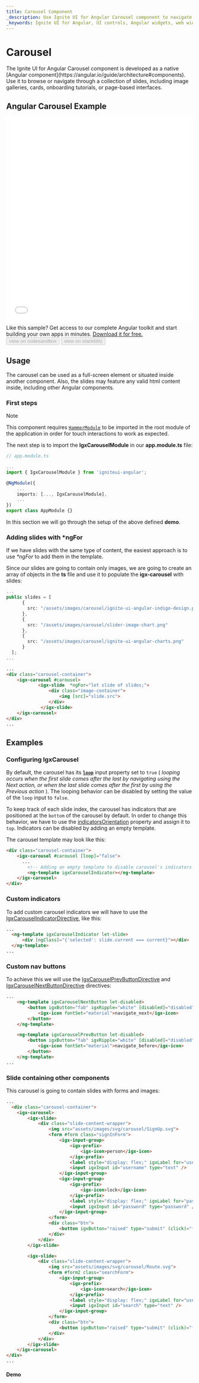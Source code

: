 ```yaml
---
title: Carousel Component
_description: Use Ignite UI for Angular Carousel component to navigate through a collection of slides, cards or page-based interfaces with endless programmatic features.
_keywords: Ignite UI for Angular, UI controls, Angular widgets, web widgets, UI widgets, Angular, Native Angular Components Suite, Native Angular Controls, Native Angular Components Library, Angular Carousel component, Angular Carousel control
---
```


# Carousel
<p class="highlight">The Ignite UI for Angular Carousel component is developed as a native [Angular component](https://angular.io/guide/architecture#components). Use it to browse or navigate through a collection of slides, including image galleries, cards, onboarding tutorials, or page-based interfaces.</p>
<div class="divider"></div>

## Angular Carousel Example
<div class="sample-container loading" style="height: 550px">
    <iframe id="carousel-iframe" seamless="" width="100%" height="100%" frameborder="0" src="{environment:demosBaseUrl}/layouts/carousel" onload="onSampleIframeContentLoaded(this);" alt="Angular Carousel Example"></iframe>
</div>
<p style="margin: 0;padding-top: 0.5rem">Like this sample? Get access to our complete Angular toolkit and start building your own apps in minutes. <a class="no-external-icon mchNoDecorate trackCTA" target="_blank" href="https://www.infragistics.com/products/ignite-ui-angular/download" data-xd-ga-action="Download" data-xd-ga-label="Ignite UI for Angular">Download it for free.</a></p>
<div>
<button data-localize="codesandbox" disabled class="codesandbox-btn" data-iframe-id="carousel-iframe" data-demos-base-url="{environment:demosBaseUrl}">                view on codesandbox
    </button>
<button data-localize="stackblitz" disabled class="stackblitz-btn" data-iframe-id="carousel-iframe" data-demos-base-url="{environment:demosBaseUrl}">                view on stackblitz
    </button>
</div>


## Usage
The carousel can be used as a full-screen element or situated inside another component. Also, the slides may feature any valid html content inside, including other Angular components.

### First steps
<div class="divider--half"></div>

>[!NOTE]
>This component requires [`HammerModule`](https://angular.io/api/platform-browser/HammerModule) to be imported in the root module of the application in order for touch interactions to work as expected.

The next step is to import the **IgxCarouselModule** in our **app.module.ts** file:
```typescript
// app.module.ts

...
import { IgxCarouselModule } from 'igniteui-angular';

@NgModule({
    ...
    imports: [..., IgxCarouselModule],
    ...
})
export class AppModule {}
```

In this section we will go through the setup of the above defined **demo**.

### Adding slides with *ngFor
<div class="divider--half"></div>

If we have slides with the same type of content, the easiest approach is to use *\*ngFor* to add them in the template.

Since our slides are going to contain only images, we are going to create an array of objects in the **ts** file and use it to populate the **igx-carousel** with slides:

```typescript
...
public slides = [
      {
        src: "/assets/images/carousel/ignite-ui-angular-indigo-design.png"
      },
      {
        src: "/assets/images/carousel/slider-image-chart.png"
      },
      {
        src: "/assets/images/carousel/ignite-ui-angular-charts.png"
      }
  ];
...
```

```html
...
<div class="carousel-container">
    <igx-carousel #carousel>
            <igx-slide  *ngFor="let slide of slides;">
                <div class="image-container">
                    <img [src]="slide.src">
                </div>
             </igx-slide>
    </igx-carousel>
</div>
...
```
## Examples

### Configuring IgxCarousel
<div class="divider--half"></div>

By default, the carousel has its **[`loop`]({environment:angularApiUrl}/classes/igxcarouselcomponent.html#loop)** input property set to `true` ( *looping occurs when the first slide comes after the last by navigating using the Next action, or when the last slide comes after the first by using the Previous action* ). The looping behavior can be disabled by setting the value of the `loop` input to `false`.

To keep track of each slide index, the carousel has indicators that are positioned at the `bottom` of the carousel by default. In order to change this behavior, we have to use the [indicatorsOrientation]({environment:angularApiUrl}/classes/igxcarouselcomponent.html#indicatorsorientation) property and assign it to `top`. Indicators can be disabled by adding an empty template.

The carousel template may look like this:

```html
<div class="carousel-container">
    <igx-carousel #carousel [loop]="false">
      ...
        <!-- Adding an empty template to disable carousel's indicators -->
        <ng-template igxCarouselIndicator></ng-template>
    </igx-carousel>
</div>
```

### Custom indicators
<div class="divider--half"></div>

To add custom carousel indicators we will have to use the [IgxCarouselIndicatorDirective]({environment:angularApiUrl}/classes/igxcarouselindicatordirective.html), like this:

```html
...
  <ng-template igxCarouselIndicator let-slide>
      <div [ngClass]="{'selected': slide.current === current}"></div>
  </ng-template>
...
```

### Custom nav buttons

To achieve this we will use the [IgxCarouselPrevButtonDirective]({environment:angularApiUrl}/classes/igxcarouselprevbuttondirective.html) and [IgxCarouselNextButtonDirective]({environment:angularApiUrl}/classes/igxcarouselnextbuttondirective.html) directives:

```html
...
    <ng-template igxCarouselNextButton let-disabled>
        <button igxButton="fab" igxRipple="white" [disabled]="disabled">
            <igx-icon fontSet="material">navigate_next</igx-icon>
        </button>
    </ng-template>

    <ng-template igxCarouselPrevButton let-disabled>
        <button igxButton="fab" igxRipple="white" [disabled]="disabled">
            <igx-icon fontSet="material">navigate_before</igx-icon>
        </button>
    </ng-template>
...
```

### Slide containing other components
<div class="divider--half"></div>

This carousel is going to contain slides with forms and images:
```html
...
  <div class="carousel-container">
    <igx-carousel>
        <igx-slide>
            <div class="slide-content-wrapper">
                <img src="assets/images/svg/carousel/SignUp.svg">
                <form #form class="signInForm">
                    <igx-input-group>
                        <igx-prefix>
                            <igx-icon>person</igx-icon>
                        </igx-prefix>
                        <label style="display: flex;" igxLabel for="username">Username</label>
                        <input igxInput id="username" type="text" />
                    </igx-input-group>
                    <igx-input-group>
                        <igx-prefix>
                            <igx-icon>lock</igx-icon>
                        </igx-prefix>
                        <label style="display: flex;" igxLabel for="password">Password</label>
                        <input igxInput id="password" type="password" />
                    </igx-input-group>
                </form>
                <div class="btn">
                    <button igxButton="raised" type="submit" (click)="form.reset()">Sign In</button>
                </div>
            </div>
        </igx-slide>

        <igx-slide>
            <div class="slide-content-wrapper">
                <img src="assets/images/svg/carousel/Route.svg">
                <form #form2 class="searchForm">
                    <igx-input-group>
                        <igx-prefix>
                            <igx-icon>search</igx-icon>
                        </igx-prefix>
                        <label style="display: flex;" igxLabel for="username">Search</label>
                        <input igxInput id="search" type="text" />
                    </igx-input-group>
                </form>
                <div class="btn">
                    <button igxButton="raised" type="submit" (click)="form2.reset()">Search</button>
                </div>
            </div>
        </igx-slide>
    </igx-carousel>
</div>
...
```

#### Demo

<div class="sample-container loading" style="height: 700px">
    <iframe id="carousel-with-components-sample-iframe" data-src='{environment:demosBaseUrl}/layouts/carousel-with-components-sample' width="100%" height="100%" seamless frameBorder="0" class="lazyload"></iframe>
</div>
<div>
<button data-localize="codesandbox" disabled class="codesandbox-btn" data-iframe-id="carousel-with-components-sample-iframe" data-demos-base-url="{environment:demosBaseUrl}">                view on codesandbox
    </button>
<button data-localize="stackblitz" disabled class="stackblitz-btn" data-iframe-id="carousel-with-components-sample-iframe" data-demos-base-url="{environment:demosBaseUrl}">                view on stackblitz
    </button>
</div>


## Animations

Animated slide transitions provide the end-users a nice experience when interacting with the carousel.

The carousel is configured to use the `slide` animation by default but it also supports `fade` as an alternative animation.

The animations are configured through the [animationType]({environment:angularApiUrl}/classes/igxcarouselcomponent.html#animationtype) input, like this:

```html
<igx-carousel animationType="fade">
...
</igx-carousel>

```
Setting `none` to the `animationType` input disables carousel's animations.


### Demo

The demo below demonstrates the different types of animations, which the carousel supports.

<div class="sample-container loading" style="height: 700px">
    <iframe id="carousel-animations-sample-iframe" data-src='{environment:demosBaseUrl}/layouts/carousel-animations-sample' width="100%" height="100%" seamless frameBorder="0" class="lazyload"></iframe>
</div>
<div>
<button data-localize="codesandbox" disabled class="codesandbox-btn" data-iframe-id="carousel-animations-sample-iframe" data-demos-base-url="{environment:demosBaseUrl}">                view on codesandbox
    </button>
<button data-localize="stackblitz" disabled class="stackblitz-btn" data-iframe-id="carousel-animations-sample-iframe" data-demos-base-url="{environment:demosBaseUrl}">                view on stackblitz
    </button>
</div>


## Navigation
<div class="divider--half"></div>

Transition and navigation are the most important carousel features.

The navigation in the carousel can be handled by the user through navigation buttons, keyboard navigation and pan interaction on mobile devices.

### Pan gestures
<div class="divider--half"></div>

By default, the carousel can be used on any touch-enabled device. This is optional and can be changed by setting the [gesturesSupport]({environment:angularApiUrl}/classes/igxcarouselcomponent.html#gesturessupport) property to `false`.

The carousel [animations](carousel.md#animations) are fully supported on touch devices, which makes the carousel consistent with any platform and great when used in progressive web applications ([PWA](https://developer.mozilla.org/en-US/docs/Web/Progressive_web_apps)).

### Keyboard navigation
<div class="divider--half"></div>

* To navigate to the **next**/**previous** slide, you have to use, respectfully:
    * `Arrow Right` key for the next slide
    * `Arrow Left` key for the previous slide
*  To navigate to the **end**/**start** slide you have to use, respectfully:
    * `End` key for the end slide
    * `Home` key for the start slide

### Automatic transitioning
<div class="divider--half"></div>

The **IgxCarousel** can be easily configured to change the slides automatically, without any user interaction. This way you can create your own slideshow by only setting a transition interval to the [interval]({environment:angularApiUrl}/classes/igxcarouselcomponent.html#interval) property, which determines the amount of time in milliseconds between slides transition.

>[!NOTE]
>The automatic slide transitioning is not entirely user-independent by default. Positioning the mouse pointer over a slide will interrupt the current slide transition until the mouse pointer leaves the slide area. This can be prevented by setting [pause]({environment:angularApiUrl}/classes/igxcarouselcomponent.html#pause) property to `false`.

## Advanced Example
<div class="divider--half"></div>

Let's create a fully automated carousel with looping enabled. Each slide will be synced with a [list item]({environment:angularApiUrl}/classes/igxlistitemcomponent.html) in a list. Clicking on a list item will trigger a slide change.


To achieve this goal, we have to do the following configurations to the carousel:
 - disable `gesturesSupport`
 - disable the `navigation` buttons
 - disable the carousel `indicators`
 - disable the `pause` on user interaction with the slide
 - add transition `interval`

Our carousel will look like this in the template:

```html
...
<div class="carousel-wrapper">
    <igx-carousel [navigation]="false" [pause]="false" animationType="fade" [interval]="2000" [gesturesSupport]="false">
        <div class="slides-wrapper">
            <igx-slide *ngFor="let item of slides">
                  <!-- Slides content goes here -->
             </igx-slide>
        </div>
        <!-- Adding an empty template to disable carousel's indicators -->
        <ng-template igxCarouselIndicator></ng-template>
    </igx-carousel>
</div>
...
```
We are ready with the carousel configuration. Now we need only to add a [list](list.md) component and sync the both components:

adding [IgxList]({environment:angularApiUrl}/classes/igxlistcomponent.html):
```html
...
<div class="list-wrapper">
    <igx-list displayDensity="compact">
      <!-- Adding disabled classes when the list item index does not match the current slide index-->
        <igx-list-item *ngFor="let item of slides; let i=index" [ngClass]="{'disabled': i !== currentIndex }" >
      <!-- List item content goes here -->
        </igx-list-item>
    </igx-list>
</div>
...
```
syncing the components by hooking up on carousel's [`onSlideChanged`]({environment:angularApiUrl}/classes/igxcarouselcomponent.html#onslidechanged) and list's [itemClicked]({environment:angularApiUrl}/classes/igxlistcomponent.html#itemclicked) events:

```typescript
  public ngOnInit() {
    ...
    this.list.itemClicked.subscribe((args: IListItemClickEventArgs) => {
        this.currentIndex = args.item.index;
        this.carousel.select(this.carousel.get(this.currentIndex));
    });

    this.carousel.onSlideChanged.subscribe((args: ISlideEventArgs) => {
        this.currentIndex = args.slide.index;
    });
  }
```
These configurions will have the following result:
<div class="sample-container loading" style="height: 700px">
<iframe id="carousel-no-navigation-sample-iframe" data-src='{environment:demosBaseUrl}/layouts/carousel-no-navigation-sample' width="100%" height="100%" seamless frameBorder="0" class="lazyload"></iframe>
</div>
<div>
<button data-localize="codesandbox" disabled class="codesandbox-btn" data-iframe-id="carousel-no-navigation-sample-iframe" data-demos-base-url="{environment:demosBaseUrl}">                view on codesandbox
    </button>
<button data-localize="stackblitz" disabled class="stackblitz-btn" data-iframe-id="carousel-no-navigation-sample-iframe" data-demos-base-url="{environment:demosBaseUrl}">                view on stackblitz
    </button>
</div>


## Accessibility
### WAI-ARIA Roles, States, and Properties
 * The Carousel base element role is [`region`](https://www.w3.org/TR/wai-aria-1.1/#region) - section containing content that is relevant to specific purpose and users will likely want to be able to navigate easily.
 * Carousel indicators are with role [`tab`](https://www.w3.org/TR/wai-aria-1.1/#tab) -  grouping label providing a mechanism for selecting the tab content that is to be rendered to the user
 * The element that serves as the container for the set of tabs (carousel indicators) role is set to [`tablist`](https://www.w3.org/TR/wai-aria-1.1/#tab).
 * Each slide element is set with role [`tabpanel`](https://www.w3.org/TR/wai-aria-1.1/#tabpanel).
 * The element that serves as the container for the set of igx-slides is set with [aria-live](https://www.w3.org/TR/wai-aria-1.1/#aria-live)="polite". Both options are
   - **off**: if the carousel is automatically rotating.
   - **polite**: if the carousel is NOT automatically rotating.

### ARIA support
#### **Carousel component**

##### **Attributes**:
 * [aria-roledescription](https://www.w3.org/TR/wai-aria-1.1/#aria-roledescription) set to 'carousel'.
 * [aria-selected](https://www.w3.org/TR/wai-aria/states_and_properties#aria-selected)- set to *true* or *false* based on the active slide.
 * [aria-controls](https://www.w3.org/TR/wai-aria-1.1/#aria-controls) - set a slide index whose content is controlled by the current element.
 * [aria-live](https://www.w3.org/TR/wai-aria-1.1/#aria-live) - used to set the priority with which screen reader should treat updates to live regions - the possible settings are: **off** and **polite**. The default setting is **polite**. When the [interval]({environment:angularApiUrl}/classes/igxcarouselcomponent.html#interval) option set, the **aria-live** attribute would be set to **off**.
 * [aria-label](https://www.w3.org/TR/wai-aria/states_and_properties#aria-label) slide based.
 * aria-label (buttons)
   - aria-label - for previous slide.
   - aria-label - for next slide.

#### **Slide component**
##### **Roles**:
 * [attr.role="tabpanel"](https://www.w3.org/TR/wai-aria-1.1/#tabpanel) -  container for the resources associated with a tab, where each tab is contained in a tablist.

##### **Attributes**:
 * id - follows the pattern "panel-${this.index}"
 * [aria-labelledby](https://www.w3.org/TR/wai-aria/#aria-labelledby) follows the pattern "tab-${this.index}-${this.total}"
 * [aria-selected](https://www.w3.org/TR/wai-aria-1.1/#aria-selected) set **active** slide. Indicates the current **selected** state of a particular slide element.

## API References
<div class="divider--half"></div>

* [IgxCarouselComponent]({environment:angularApiUrl}/classes/igxcarouselcomponent.html)
* [IgxCarouselComponent Styles]({environment:sassApiUrl}/index.html#function-igx-carousel-theme)
* [IgxSlideComponent]({environment:angularApiUrl}/classes/igxslidecomponent.html)
* [IgxListComponent]({environment:angularApiUrl}/classes/igxlistcomponent.html)
* [IgxListItemComponent]({environment:angularApiUrl}/classes/igxlistitemcomponent.html)

## Additional Resources
<div class="divider--half"></div>

Our community is active and always welcoming to new ideas.
* [Ignite UI for Angular **Forums**](https://www.infragistics.com/community/forums/f/ignite-ui-for-angular)
* [Ignite UI for Angular **GitHub**](https://github.com/IgniteUI/igniteui-angular)
